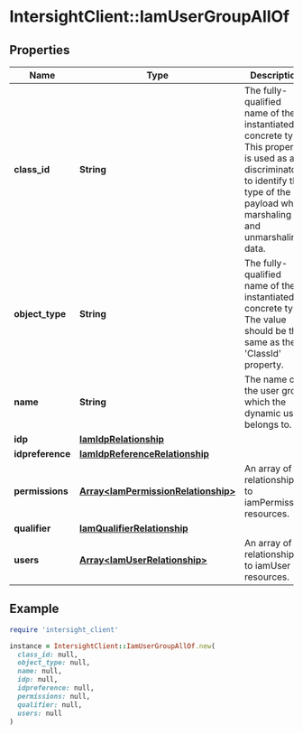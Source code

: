 # IntersightClient::IamUserGroupAllOf

## Properties

| Name | Type | Description | Notes |
| ---- | ---- | ----------- | ----- |
| **class_id** | **String** | The fully-qualified name of the instantiated, concrete type. This property is used as a discriminator to identify the type of the payload when marshaling and unmarshaling data. | [default to &#39;iam.UserGroup&#39;] |
| **object_type** | **String** | The fully-qualified name of the instantiated, concrete type. The value should be the same as the &#39;ClassId&#39; property. | [default to &#39;iam.UserGroup&#39;] |
| **name** | **String** | The name of the user group which the dynamic user belongs to. | [optional] |
| **idp** | [**IamIdpRelationship**](IamIdpRelationship.md) |  | [optional] |
| **idpreference** | [**IamIdpReferenceRelationship**](IamIdpReferenceRelationship.md) |  | [optional] |
| **permissions** | [**Array&lt;IamPermissionRelationship&gt;**](IamPermissionRelationship.md) | An array of relationships to iamPermission resources. | [optional] |
| **qualifier** | [**IamQualifierRelationship**](IamQualifierRelationship.md) |  | [optional] |
| **users** | [**Array&lt;IamUserRelationship&gt;**](IamUserRelationship.md) | An array of relationships to iamUser resources. | [optional][readonly] |

## Example

```ruby
require 'intersight_client'

instance = IntersightClient::IamUserGroupAllOf.new(
  class_id: null,
  object_type: null,
  name: null,
  idp: null,
  idpreference: null,
  permissions: null,
  qualifier: null,
  users: null
)
```

